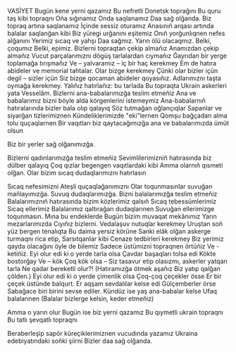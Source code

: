 VASİYET
Bugün kene yerni qazamız
Bu nefretli Donetsk toprağını
Bu quru taş kibi topraqnı
Oña sığınamız
Onda saqlanamız
Daa sağ olğanda.
Biz topraq artına saqlanamız
İçinde sessiz oturamız
Anasınıñ arqası artında balalar saqlanğan kibi
Biz yüregi urğanını eşitemiz
Onıñ yorğunlıqnen nefes alğanını
Yerimiz sıcaq ve yahşı
Daa sağmız.
Yarın ölü olacaqmız.
Belki, çoqumız
Belki, epimiz.
Bizlerni topraqtan çekip almañız
Anamızdan çekip almañız
Vucut parçalarımıznı dögüş tarlalardan cıymañız
Ğayrıdan bir yerge toplamağa tırışmañız
Ve – yalvaramız – iç bir haç kerekmey
Em de hatıra abideler ve memorial tahtalar.
Olar bizge kerekmey
Çünki olar bizler içün degil – sizler içün
Siz bizge qocaman abideler qoyasıñız.
Adlarımıznı taşta oymağa kerekmey.
Yalıñız hatırlañız: bu tarlada
Bu topraqta
Ukrain askerleri yata
Vesselâm.
Bizlerni ana-babalarımızğa teslim etmeñiz
Ana ve babalarımız bizni böyle alda körgenlerini istemeymiz
Ana-babalarnıñ hatıralarında bizler bala olıp qalayıq
Söz tutmağan oğlançıqlar
Sapanlar ve siyarğan tizlerimiznen
Kündeliklerimizde "eki"lernen
Qomşu bağçadan alma tolu quçaqlarnen
Bir vaqıtları biz qaytacağımızğa
ana ve babalarımızda ümüt olsun

Biz bir yerler sağ olğanımızğa.

Bizlerni qadınlarımızğa teslim etmeñiz
Sevimlilerimizniñ hatırasında biz dülber qalayıq
Çoq qızlar begengen vaqıtlardaki kibi
Amma olarnıñ qısmeti olğan.
Olar bizim sıcaq dudaqlarımıznı hatırlasın


Sıcaq nefesimizni
Ateşli quçaqlağanımıznı
Olar toqunmasınlar
suvuğan mañlayımızğa.
Suvuq dudaqlarımızğa.
Bizni balalarımızğa teslim etmeñiz
Balalarımıznıñ hatırasında bizim közlerimiz qalsıñ
Sıcaq tebessümlerimiz
Sıcaq ellerimiz
Balalarımız qaltırağan dudaqlarınen
Suvuğan ellerimizge toqunmasın.
Mına bu endeklerde
Bugün bizim muvaqat mekânımız
Yarın mezarlarımızda
Cıyıñız bizlerni.
Vedalaşuv nutuqlar kerekmey
Uruştan soñ yüz bergen tenalıqta
Bu daima yersiz körüne
Sanki elâk olğan askerge turmaqnı rica etip,
Sarsıtqanlar kibi
Cenaze tedbirleri kerekmey
Biz yerimiz qayda olacağını öyle de bilemiz
Sadece üstümizni topraqnen örtüñiz
Ve - ketiñiz.
Eyi olur edi ki o yerde tarla olsa
Çavdar başaqları tolsa edi
Kökte bostorğay
Ve – kök
Çoq kök olsa –
Siz tasavur etip olasızmı, askerler yatqan tarla
Ne qadar bereketli olur?!
(Hatıramızğa ötmek aşañız
Biz yatıp qalğan çölden.)
Eyi olur edi ki o yerde çimenlik olsa
Çoq-çoq çeçekler össe
Er bir çeçek üstünde balqurt.
Er aqşam sevdalılar kelse edi
Gülçemberler örse
Sabağace biri birini sevse ediler.
Kündüz ise yaş ana-babalar kelse
Ufaq balalarınen
(Balalar bizlerge kelsin, keder etmeñiz)

Amma o yarın olur
Bugün ise biz yerni qazamız
Bu qıymetli ukrain topraqnı
Bu tatlı şevqatlı topraqnı


Beraberleşip sapör küreçiklerimiznen vucudında
yazamız
Ukraina edebiyatındaki soñki şiirni
Bizler daa sağ olğanda.
